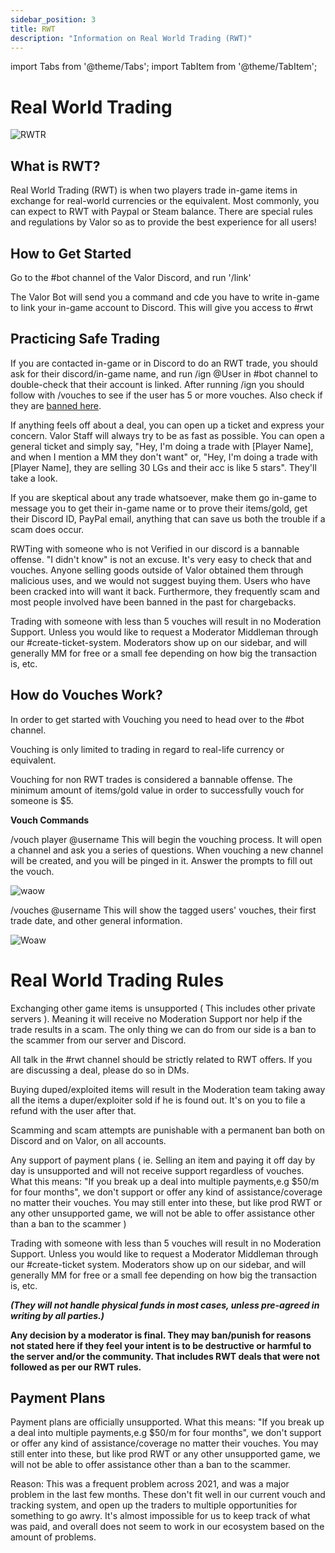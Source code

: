 ```yaml
---
sidebar_position: 3
title: RWT
description: "Information on Real World Trading (RWT)"
---
```


import Tabs from '@theme/Tabs';
import TabItem from '@theme/TabItem';

<Tabs>
  <TabItem value="Real World Trading" label="Real World Trading" default>

# Real World Trading

![RWTR](https://cdn.discordapp.com/attachments/808180172008325130/808311173610078208/RWT_3.png)

## What is RWT?

Real World Trading (RWT) is when two players trade in-game items in exchange for real-world currencies or the equivalent. Most commonly, you can expect to RWT with Paypal or Steam balance. There are special rules and regulations by Valor so as to provide the best experience for all users!

## How to Get Started

Go to the #bot channel of the Valor Discord, and run '/link'

The Valor Bot will send you a command and cde you have to write in-game to link your in-game account to Discord. This will give you access to #rwt

## Practicing Safe Trading

If you are contacted in-game or in Discord to do an RWT trade, you should ask for their discord/in-game name, and run /ign @User in #bot channel to double-check that their account is linked. After running /ign you should follow with /vouches to see if the user has 5 or more vouches. Also check if they are [banned here](https://valorserver.com/ban-tracker).

If anything feels off about a deal, you can open up a ticket and express your concern. Valor Staff will always try to be as fast as possible. You can open a general ticket and simply say, "Hey, I'm doing a trade with [Player Name], and when I mention a MM they don't want" or, "Hey, I'm doing a trade with [Player Name], they are selling 30 LGs and their acc is like 5 stars". They'll take a look. 

If you are skeptical about any trade whatsoever, make them go in-game to message you to get their in-game name or to prove their items/gold, get their Discord ID, PayPal email, anything that can save us both the trouble if a scam does occur.

RWTing with someone who is not Verified in our discord is a bannable offense. "I didn't know" is not an excuse. It's very easy to check that and vouches. Anyone selling goods outside of Valor obtained them through malicious uses, and we would not suggest buying them. Users who have been cracked into will want it back. Furthermore, they frequently scam and most people involved have been banned in the past for chargebacks.

Trading with someone with less than 5 vouches will result in no Moderation Support. Unless you would like to request a Moderator Middleman through our #create-ticket-system. Moderators show up on our sidebar, and will generally MM for free or a small fee depending on how big the transaction is, etc.

## How do Vouches Work? 

In order to get started with Vouching you need to head over to the #bot channel. 

Vouching is only limited to trading in regard to real-life currency or equivalent.

Vouching for non RWT trades is considered a bannable offense. The minimum amount of items/gold value in order to successfully vouch for someone is $5.

**Vouch Commands**

/vouch player @username This will begin the vouching process. It will open a channel and ask you a series of questions. When vouching a new channel will be created, and you will be pinged in it. Answer the prompts to fill out the vouch.

![waow](https://blog.valorserver.com/content/images/2022/03/Vouching-a-user.gif)

/vouches @username
This will show the tagged users' vouches, their first trade date, and other general information.

![Woaw](https://blog.valorserver.com/content/images/2022/03/vouches-player.gif)

  </TabItem>
  <TabItem value="Rules" label="Rules">

# Real World Trading Rules

Exchanging other game items is unsupported ( This includes other private servers ). Meaning it will receive no Moderation Support nor help if the trade results in a scam. The only thing we can do from our side is a ban to the scammer from our server and Discord.

All talk in the #rwt channel should be strictly related to RWT offers. If you are discussing a deal, please do so in DMs.

Buying duped/exploited items will result in the Moderation team taking away all the items a duper/exploiter sold if he is found out. It's on you to file a refund with the user after that.

Scamming and scam attempts are punishable with a permanent ban both on Discord and on Valor, on all accounts.

Any support of payment plans ( ie. Selling an item and paying it off day by day is unsupported and will not receive support regardless of vouches. What this means: "If you break up a deal into multiple payments,e.g $50/m for four months", we don't support or offer any kind of assistance/coverage no matter their vouches. You may still enter into these, but like prod RWT or any other unsupported game, we will not be able to offer assistance other than a ban to the scammer )

Trading with someone with less than 5 vouches will result in no Moderation Support. Unless you would like to request a Moderator Middleman through our #create-ticket system. Moderators show up on our sidebar, and will generally MM for free or a small fee depending on how big the transaction is, etc.

***(They will not handle physical funds in most cases, unless pre-agreed in writing by all parties.)***

**Any decision by a moderator is final. They may ban/punish for reasons not stated here if they feel your intent is to be destructive or harmful to the server and/or the community. That includes RWT deals that were not followed as per our RWT rules.**

## Payment Plans

Payment plans are officially unsupported. What this means: "If you break up a deal into multiple payments,e.g $50/m for four months", we don't support or offer any kind of assistance/coverage no matter their vouches. You may still enter into these, but like prod RWT or any other unsupported game, we will not be able to offer assistance other than a ban to the scammer.

Reason: This was a frequent problem across 2021, and was a major problem in the last few months. These don't fit well in our current vouch and tracking system, and open up the traders to multiple opportunities for something to go awry. It's almost impossible for us to keep track of what was paid, and overall does not seem to work in our ecosystem based on the amount of problems.

  </TabItem>
</Tabs>
